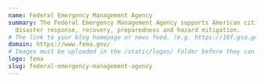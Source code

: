 ```yaml
---
name: Federal Emergency Management Agency
summary: The Federal Emergency Management Agency supports American citizens in
  disaster response, recovery, preparedness and hazard mitigation.
# The link to your blog homepage or news feed. (e.g. https://18f.gsa.gov/)
domain: https://www.fema.gov/
# Images must be uploaded in the /static/logos/ folder before they can be used here.
logo: fema
slug: federal-emergency-management-agency
---
```

